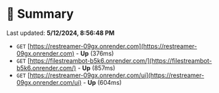 # 📖 Summary
Last updated: **5/12/2024, 8:56:48 PM**

- `GET` [https://restreamer-09gx.onrender.com](https://restreamer-09gx.onrender.com) - **Up** (376ms)
- `GET` [https://filestreambot-b5k6.onrender.com/](https://filestreambot-b5k6.onrender.com/) - **Up** (857ms)
- `GET` [https://restreamer-09gx.onrender.com/ui](https://restreamer-09gx.onrender.com/ui) - **Up** (604ms)
